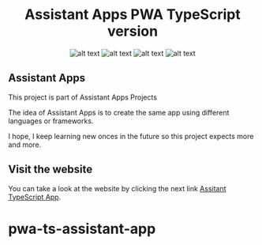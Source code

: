 <div align="center">
<h1>Assistant Apps PWA TypeScript version</h1>
  
![alt text](https://img.shields.io/badge/My%20first%20website-2.1.4-green)  ![alt text](https://img.shields.io/badge/Made%20by-Max-brightgreen) ![alt text](https://img.shields.io/badge/Project-Assistant%20Apps-coral) ![alt text](https://img.shields.io/badge/Made%20with-TypeScript-007acc)
</div>

## Assistant Apps

This project is part of Assistant Apps Projects

The idea of Assistant Apps is to create the same app using different languages or frameworks.

I hope, I keep learning new onces in the future so this project expects more and more.

## Visit the website

You can take a look at the website by clicking the next link
[Assitant TypeScript App](https://ts-assistant-app.netlify.app/).

# pwa-ts-assistant-app
